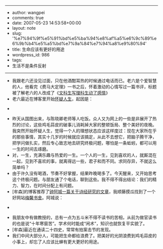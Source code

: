 - --
- author: wangpei
- comments: true
- date: 2007-05-23 14:53:58+00:00
- layout: note
- slug: '%e7%94%9f%e5%91%bd%e5%ba%94%e8%af%a5%e6%9c%89%e6%9b%b4%e5%a5%bd%e7%9a%84%e7%94%a8%e9%80%94'
- title: 生命应该有更好的用途
- wordpress_id: 986
- tags:
- 生活不是条件反射
- --
- 我跟老六还没见过面，只在他酒酣耳热的时候通过电话而已。老六是个爱智慧的人，他看完《费马大定理》一书之后，怀着激动的心情写过一篇书评，标题被了解老六的人改成了《[文科生写理科生动了感情](http://bbs.mse.tsinghua.edu.cn/archive/index.php/t3254.html)》
- 老六最近在博客里开始[怀疑人生](http://pigu6.yculblog.com/post.1685806.html)，起因是：
- <blockquote>
- 昨天从国图出来，与陈晓卿老师等人吃饭。众人又为网上的一些是非展开了热烈的讨论，这些鸡毛蒜皮的破事儿消耗掉大家的整顿饭局、整个美好的夜晚。我突然开始怀疑人生，觉得一个人的理想状态应该这样度过：现在大家所在乎的那些事情，其实十几岁的时候就应该搞定，从此不去想它，把脑子腾干净，把学问做扎实，然后专心致志地去研究终极问题，哪怕是一条蚯蚓，都可以用一生的时间去琢磨。
- 对，一生，充满乐趣与热爱的一生。一个人的一生，见到喜欢的人，就厮混在一起，见到不喜欢的事，就离得远一些，君子和而不同。求同存异，不就这么简单吗？
- 由于许久没有喝酒，节奏不好掌握，结果昨晚喝多了。今天醒来，又开始思考这个终极问题。与朋友通了个电话，聊到这些。我不得不得出结论：我们的精力、智力，在时间分配上有问题。</blockquote>
- [牟森]的博客推荐了[钟阿城一篇关于诗经研究的文章](http://www.plumcultivator.com/forums/viewtopic.php?t=11&highlight=&sid=89288d4b89d9400e1e281dae54fc4b88)，我顺藤摸瓜找到了一个好网站[梅馨书舍](http://www.plumcultivator.com/forums/index.php?sid=752bfe6f839c0e8f203292bff81938bd)。阿城说：
- <blockquote>
- 我朋友中有做教授的，总有一点为五斗米不得不读书的苦相，从前为做官读书的也是说“十年寒窗苦”。学术何时能成“闲术”，知识也就恢复平实貌了。</blockquote>
- [牟森]最近在通读二十四史，常常有拍案击节的发现。
- 我们中间大部分人，可能把生命都给浪费了。把美好的光阴浪费到鸡毛蒜皮的小事上，却忘了人应该比蝉有更大更好的用途。

